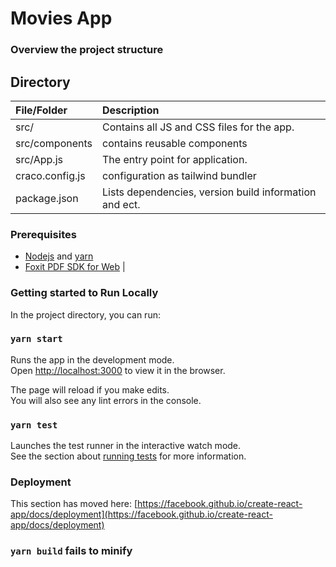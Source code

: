 # Movies App


### Overview the project structure

## Directory

|        File/Folder        |                                       Description                                        |
| :----------------------- | :--------------------------------------------------------------------------------------- |
|           src/            |                        Contains all JS and CSS files for the app.                         |
| src/components |                contains reusable components                |
|        src/App.js         |                             The entry point for application.                              |
|       craco.config.js        |                 configuration as tailwind bundler                   |
|       package.json        |                  Lists dependencies, version build information and ect.

### Prerequisites

- [Nodejs](https://nodejs.org/en/) and [yarn](https://yarnpkg.com/getting-started/install)
- [Foxit PDF SDK for Web](https://developers.foxitsoftware.com/pdf-sdk/Web)
                   |

### Getting started to Run Locally
In the project directory, you can run:

### `yarn start`

Runs the app in the development mode.\
Open [http://localhost:3000](http://localhost:3000) to view it in the browser.

The page will reload if you make edits.\
You will also see any lint errors in the console.

### `yarn test`

Launches the test runner in the interactive watch mode.\
See the section about [running tests](https://facebook.github.io/create-react-app/docs/running-tests) for more information.


### Deployment

This section has moved here: [https://facebook.github.io/create-react-app/docs/deployment](https://facebook.github.io/create-react-app/docs/deployment)

### `yarn build` fails to minify

